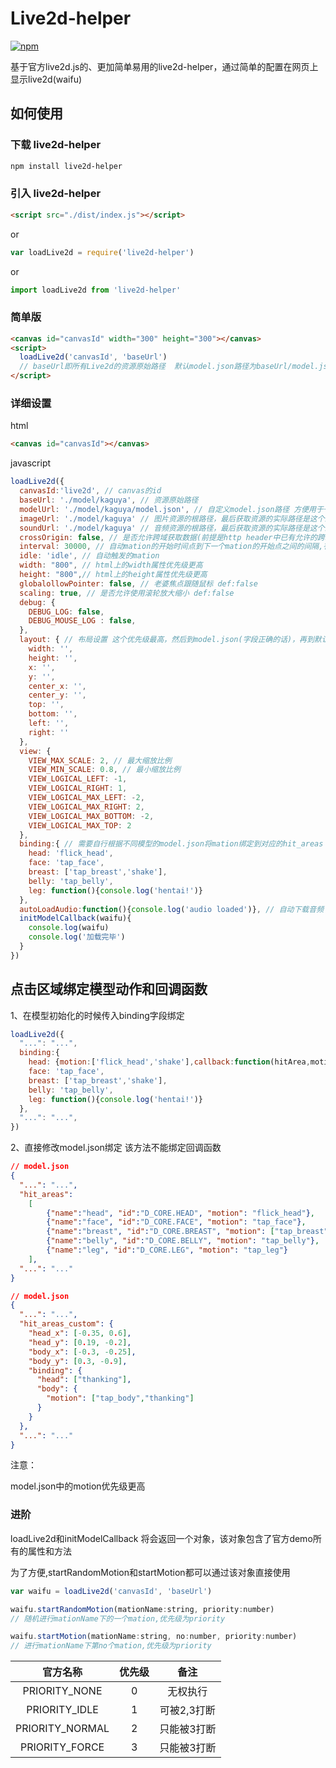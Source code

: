 # Live2d-helper

[![npm](https://img.shields.io/npm/v/live2d-helper.svg?style=flat)](https://www.npmjs.com/package/live2d-helper)

基于官方live2d.js的、更加简单易用的live2d-helper，通过简单的配置在网页上显示live2d(waifu)

## 如何使用

### 下载 live2d-helper

```bash
npm install live2d-helper
```
### 引入 live2d-helper
```html
<script src="./dist/index.js"></script>
```
 or
```javascript
var loadLive2d = require('live2d-helper')
```
or
```javascript
import loadLive2d from 'live2d-helper'
```
### 简单版

```html
<canvas id="canvasId" width="300" height="300"></canvas>
<script>
  loadLive2d('canvasId', 'baseUrl')
  // baseUrl即所有Live2d的资源原始路径  默认model.json路径为baseUrl/model.json
</script>
```

### 详细设置

html

```html
<canvas id="canvasId"></canvas>
```
javascript

```javascript
loadLive2d({
  canvasId:'live2d', // canvas的id
  baseUrl: './model/kaguya', // 资源原始路径
  modelUrl: './model/kaguya/model.json', // 自定义model.json路径 方便用于一键换装
  imageUrl: './model/kaguya' // 图片资源的根路径，最后获取资源的实际路径是这个路径加上model.json中定义的相对路径，不填该项则默认是baseUrl
  soundUrl: './model/kaguya' // 音频资源的根路径，最后获取资源的实际路径是这个路径加上model.json中定义的相对路径，不填该项则默认是baseUrl
  crossOrigin: false, // 是否允许跨域获取数据(前提是http header中已有允许的跨域字段) def:false
  interval: 30000, // 自动mation的开始时间点到下一个mation的开始点之间的间隔,有语音的话从语音播放结束开始计算
  idle: 'idle', // 自动触发的mation
  width: "800", // html上的width属性优先级更高
  height: "800",// html上的height属性优先级更高
  globalollowPointer: false, // 老婆焦点跟随鼠标 def:false
  scaling: true, // 是否允许使用滚轮放大缩小 def:false
  debug: {
    DEBUG_LOG: false,
    DEBUG_MOUSE_LOG : false,
  },
  layout: { // 布局设置 这个优先级最高，然后到model.json(字段正确的话)，再到默认
    width: '',
    height: '',
    x: '',
    y: '',
    center_x: '',
    center_y: '',
    top: '',
    bottom: '',
    left: '',
    right: ''
  },
  view: {
    VIEW_MAX_SCALE: 2, // 最大缩放比例
    VIEW_MIN_SCALE: 0.8, // 最小缩放比例
    VIEW_LOGICAL_LEFT: -1,
    VIEW_LOGICAL_RIGHT: 1,
    VIEW_LOGICAL_MAX_LEFT: -2,
    VIEW_LOGICAL_MAX_RIGHT: 2,
    VIEW_LOGICAL_MAX_BOTTOM: -2,
    VIEW_LOGICAL_MAX_TOP: 2
  },
  binding:{ // 需要自行根据不同模型的model.json将mation绑定到对应的hit_areas 支持hit_areas_custom
    head: 'flick_head',
    face: 'tap_face',
    breast: ['tap_breast','shake'],
    belly: 'tap_belly',
    leg: function(){console.log('hentai!')}
  },
  autoLoadAudio:function(){console.log('audio loaded')}, // 自动下载音频 def：true,设置为false时不自动加载音频
  initModelCallback(waifu){
    console.log(waifu)
    console.log('加载完毕')
  }
})
```

## 点击区域绑定模型动作和回调函数
1、在模型初始化的时候传入binding字段绑定

```javascript
loadLive2d({
  "...": "...",
  binding:{
    head: {motion:['flick_head','shake'],callback:function(hitArea,motionName,name){console.log(hitArea);console.log(motionName);console.log(name)}},
    face: 'tap_face',
    breast: ['tap_breast','shake'],
    belly: 'tap_belly',
    leg: function(){console.log('hentai!')}
  },
  "...": "...",
})
```

2、直接修改model.json绑定
该方法不能绑定回调函数
```json
// model.json
{
  "...": "...",
  "hit_areas":
	[
		{"name":"head", "id":"D_CORE.HEAD", "motion": "flick_head"},
		{"name":"face", "id":"D_CORE.FACE", "motion": "tap_face"},
		{"name":"breast", "id":"D_CORE.BREAST", "motion": ["tap_breast","shake"]},
		{"name":"belly", "id":"D_CORE.BELLY", "motion": "tap_belly"},
		{"name":"leg", "id":"D_CORE.LEG", "motion": "tap_leg"}
	],
  "...": "..."
}
```
```json
// model.json
{
  "...": "...",
  "hit_areas_custom": {
    "head_x": [-0.35, 0.6],
    "head_y": [0.19, -0.2],
    "body_x": [-0.3, -0.25],
    "body_y": [0.3, -0.9],
    "binding": {
      "head": ["thanking"],
      "body": {
        "motion": ["tap_body","thanking"]
      }
    }
  },
  "...": "..."
}
```


注意：

  model.json中的motion优先级更高


### 进阶

loadLive2d和initModelCallback 将会返回一个对象，该对象包含了官方demo所有的属性和方法

为了方便,startRandomMotion和startMotion都可以通过该对象直接使用

```javascript
var waifu = loadLive2d('canvasId', 'baseUrl')

waifu.startRandomMotion(mationName:string, priority:number)
// 随机进行mationName下的一个mation,优先级为priority

waifu.startMotion(mationName:string, no:number, priority:number)
// 进行mationName下第no个mation,优先级为priority


```

|  官方名称  |  优先级  |        备注     |
| :------: | :------: | :------------: |
| PRIORITY_NONE | 0 |  无权执行   |
| PRIORITY_IDLE | 1 | 可被2,3打断          |
| PRIORITY_NORMAL | 2 | 只能被3打断          |
| PRIORITY_FORCE | 3 | 只能被3打断          |
